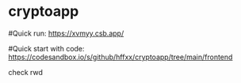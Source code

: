 # cryptoapp

#Quick run: https://xvmyy.csb.app/

#Quick start with code: https://codesandbox.io/s/github/hffxx/cryptoapp/tree/main/frontend

check rwd
